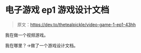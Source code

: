 # 电子游戏 ep1 游戏设计文档

> 原文：<https://dev.to/thetealpickle/video-game-1-ep1-43hh>

我在做一个视频游戏。

我在哪里？->做了一个游戏设计文档。